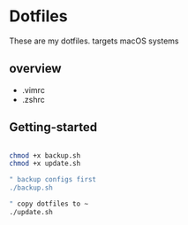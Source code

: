 # Dotfiles

These are my dotfiles.
targets macOS systems

## overview

- .vimrc
- .zshrc

## Getting-started

```bash

chmod +x backup.sh
chmod +x update.sh

" backup configs first
./backup.sh

" copy dotfiles to ~
./update.sh

```
